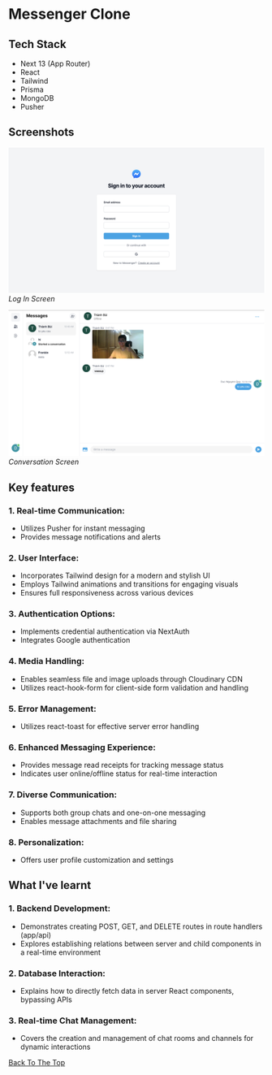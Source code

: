 # Messenger Clone

## Tech Stack

- Next 13 (App Router)
- React
- Tailwind
- Prisma
- MongoDB
- Pusher

## Screenshots

![](public/screenshots/login.png)
_Log In Screen_

![](public/screenshots/main.png)
_Conversation Screen_

## Key features

### 1. Real-time Communication:

- Utilizes Pusher for instant messaging
- Provides message notifications and alerts

### 2. User Interface:

- Incorporates Tailwind design for a modern and stylish UI
- Employs Tailwind animations and transitions for engaging visuals
- Ensures full responsiveness across various devices

### 3. Authentication Options:

- Implements credential authentication via NextAuth
- Integrates Google authentication

### 4. Media Handling:

- Enables seamless file and image uploads through Cloudinary CDN
- Utilizes react-hook-form for client-side form validation and handling

### 5. Error Management:

- Utilizes react-toast for effective server error handling

### 6. Enhanced Messaging Experience:

- Provides message read receipts for tracking message status
- Indicates user online/offline status for real-time interaction

### 7. Diverse Communication:

- Supports both group chats and one-on-one messaging
- Enables message attachments and file sharing

### 8. Personalization:

- Offers user profile customization and settings

## What I've learnt

### 1. Backend Development:

- Demonstrates creating POST, GET, and DELETE routes in route handlers (app/api)
- Explores establishing relations between server and child components in a real-time environment

### 2. Database Interaction:

- Explains how to directly fetch data in server React components, bypassing APIs

### 3. Real-time Chat Management:

- Covers the creation and management of chat rooms and channels for dynamic interactions

[Back To The Top](#Messenger-Clone)
